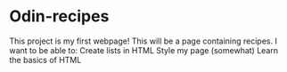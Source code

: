 # Odin-recipes
This project is my first webpage! This will be a page containing recipes.
I want to be able to:
Create lists in HTML
Style my page (somewhat)
Learn the basics of HTML
